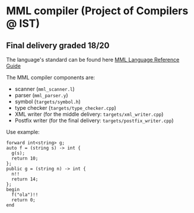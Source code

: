 # MML compiler (Project of Compilers @ IST)
## Final delivery graded 18/20

The language's standard can be found here [MML Language Reference Guide](https://web.tecnico.ulisboa.pt/~david.matos/w/pt/index.php/Compiladores/Projecto_de_Compiladores/Projecto_2022-2023/Manual_de_Refer%C3%AAncia_da_Linguagem_MML)

The MML compiler components are:
* scanner (`mml_scanner.l`)
* parser (`mml_parser.y`)
* symbol (`targets/symbol.h`)
* type checker (`targets/type_checker.cpp`)
* XML writer (for the middle delivery: `targets/xml_writer.cpp`)
* Postfix writer (for the final delivery: `targets/postfix_writer.cpp`)

Use example:
```
forward int<string> g;
auto f = (string s) -> int {
  g(s);
  return 10;
};
public g = (string n) -> int {
  n!!
  return 14;
};
begin
  f("ola")!!
  return 0;
end
```
